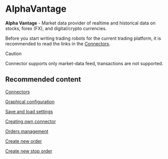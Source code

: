 # AlphaVantage

**Alpha Vantage** \- Market data provider of realtime and historical data on stocks, forex (FX), and digital\/crypto currencies. 

Before you start writing trading robots for the current trading platform, it is recommended to read the links in the [Connectors](../../connectors.md). 

> [!CAUTION]
> Connector supports only market-data feed, transactions are not supported. 

## Recommended content

[Connectors](../../connectors.md)

[Graphical configuration](../graphical_configuration.md)

[Save and load settings](../save_and_load_settings.md)

[Creating own connector](../creating_own_connector.md)

[Orders management](../../orders_management.md)

[Create new order](../../orders_management/create_new_order.md)

[Create new stop order](../../orders_management/create_new_stop_order.md)
